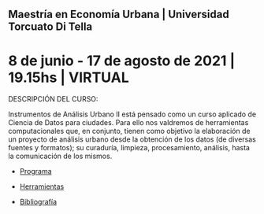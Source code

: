 ## Maestría en Economía Urbana | Universidad Torcuato Di Tella
# 8 de junio - 17 de agosto de 2021 | 19.15hs | VIRTUAL

DESCRIPCIÓN DEL CURSO:

Instrumentos de Análisis Urbano II está pensado como un curso aplicado de Ciencia de Datos para ciudades. Para ello nos valdremos de herramientas computacionales que, en conjunto, tienen como objetivo la elaboración de un proyecto de análisis urbano desde la obtención de los datos (de diversas fuentes y formatos); su curaduría, limpieza, procesamiento, análisis, hasta la comunicación de los mismos.

* [Programa](https://github.com/TuQmano/geo_utdt/raw/master/programa_pdf/programa.pdf)

* [Herramientas](https://tuqmano.github.io/geo_utdt/software.html)

* [Bibliografía](https://tuqmano.github.io/geo_utdt/biblio.html)